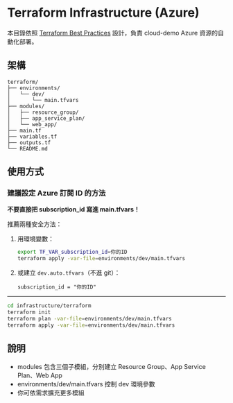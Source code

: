 # Terraform Infrastructure (Azure)

本目錄依照 [Terraform Best Practices](https://www.terraform-best-practices.com/) 設計，負責 cloud-demo Azure 資源的自動化部署。

## 架構

```
terraform/
├── environments/
│   └── dev/
│       └── main.tfvars
├── modules/
│   ├── resource_group/
│   ├── app_service_plan/
│   └── web_app/
├── main.tf
├── variables.tf
├── outputs.tf
└── README.md
```

## 使用方式

### 建議設定 Azure 訂閱 ID 的方法

**不要直接把 subscription_id 寫進 main.tfvars！**

推薦兩種安全方法：
1. 用環境變數：
   ```sh
   export TF_VAR_subscription_id=你的ID
   terraform apply -var-file=environments/dev/main.tfvars
   ```
2. 或建立 `dev.auto.tfvars`（不進 git）：
   ```hcl
   subscription_id = "你的ID"
   ```

---

```sh
cd infrastructure/terraform
terraform init
terraform plan -var-file=environments/dev/main.tfvars
terraform apply -var-file=environments/dev/main.tfvars
```

## 說明
- modules 包含三個子模組，分別建立 Resource Group、App Service Plan、Web App
- environments/dev/main.tfvars 控制 dev 環境參數
- 你可依需求擴充更多模組
